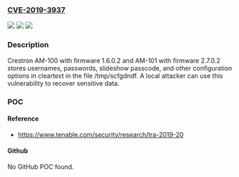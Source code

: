 ### [CVE-2019-3937](https://cve.mitre.org/cgi-bin/cvename.cgi?name=CVE-2019-3937)
![](https://img.shields.io/static/v1?label=Product&message=Crestron%20AirMedia&color=blue)
![](https://img.shields.io/static/v1?label=Version&message=n%2Fa&color=blue)
![](https://img.shields.io/static/v1?label=Vulnerability&message=CWE-312%3A%20Cleartext%20Storage&color=brighgreen)

### Description

Crestron AM-100 with firmware 1.6.0.2 and AM-101 with firmware 2.7.0.2 stores usernames, passwords, slideshow passcode, and other configuration options in cleartext in the file /tmp/scfgdndf. A local attacker can use this vulnerability to recover sensitive data.

### POC

#### Reference
- https://www.tenable.com/security/research/tra-2019-20

#### Github
No GitHub POC found.

